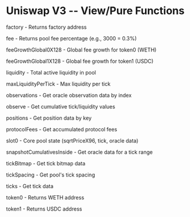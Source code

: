 # Uniswap V3 -- View/Pure Functions

factory - Returns factory address

fee - Returns pool fee percentage (e.g., 3000 = 0.3%)

feeGrowthGlobal0X128 - Global fee growth for token0 (WETH)

feeGrowthGlobal1X128 - Global fee growth for token1 (USDC)

liquidity - Total active liquidity in pool

maxLiquidityPerTick - Max liquidity per tick

observations - Get oracle observation data by index

observe - Get cumulative tick/liquidity values

positions - Get position data by key

protocolFees - Get accumulated protocol fees

slot0 - Core pool state (sqrtPriceX96, tick, oracle data)

snapshotCumulativesInside - Get oracle data for a tick range

tickBitmap - Get tick bitmap data

tickSpacing - Get pool's tick spacing

ticks - Get tick data

token0 - Returns WETH address

token1 - Returns USDC address
